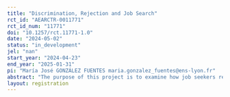 ```yaml
---
title: "Discrimination, Rejection and Job Search"
rct_id: "AEARCTR-0011771"
rct_id_num: "11771"
doi: "10.1257/rct.11771-1.0"
date: "2024-05-02"
status: "in_development"
jel: "nan"
start_year: "2024-04-23"
end_year: "2025-01-31"
pi: "María José GONZÁLEZ FUENTES maria.gonzalez_fuentes@ens-lyon.fr"
abstract: "The purpose of this project is to examine how job seekers react to rejection of their applications in the labor market when recruiters can or cannot discriminate. We design a randomized online survey experiment, where we assign participants to the role of recruiter or job candidate. First, we use this simulated job market to examine recruiters' willingness to hire and candidates' willingness to apply to a job opportunity under a blind or a non-blind hiring process. Second, we examine to what factors do job seekers attribute rejection of their application, and how these factors relate to recruiters' actual discrimination on the market. Finally, we examine whether rejection and the reasons that job seekers attribute to rejection impact their willingness to apply to a new job opportunity. Our goal is to determine the potential discouraging effect of perceived discrimination on job search behaviors. In this document, we provide details about our planned study protocol, including our plans regarding experimental design, data collection, sample restrictions, and main research questions. "
layout: registration
---
```


